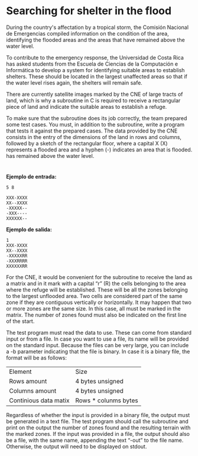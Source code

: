 # Searching for shelter in the flood

<p> During the country's affectation by a tropical storm, the Comisión Nacional de Emergencias compiled information on the condition of the area, identifying the flooded areas and the areas that have remained above the water level.

To contribute to the emergency response, the Universidad de Costa Rica has asked students from the Escuela de Ciencias de la Computación e Informática to develop a system for identifying suitable areas to establish shelters. These should be located in the largest unaffected areas so that if the water level rises again, the shelters will remain safe.

There are currently satellite images marked by the CNE of large tracts of land, which is why a subroutine in C is required to receive a rectangular piece of land and indicate the suitable areas to establish a refuge.

To make sure that the subroutine does its job correctly, the team prepared some test cases. You must, in addition to the subroutine, write a program that tests it against the prepared cases. The data provided by the CNE consists in the entry of the dimensions of the land in rows and columns, followed by a sketch of the rectangular floor, where a capital X (X) represents a flooded area and a hyphen (-) indicates an area that is flooded. has remained above the water level.</p>
#

<b> Ejemplo de entrada:</b>

```
5 8

XXX-XXXX
XX--XXXX
-XXXXX--
-XXX----
XXXXXX--
```

<b> Ejemplo de salida:</b>

```
1
XXX-XXXX
XX--XXXX
-XXXXXRR
-XXXRRRR
XXXXXXRR
```

<p> 

For the CNE, it would be convenient for the subroutine to receive the land as a matrix and in it mark with a capital “r” (R) the cells belonging to the area where the refuge will be established. These will be all the zones belonging to the largest unflooded area. Two cells are considered part of the same zone if they are contiguous vertically or horizontally. It may happen that two or more zones are the same size. In this case, all must be marked in the matrix. The number of zones found must also be indicated on the first line of the start.

The test program must read the data to use. These can come from standard input or from a file. In case you want to use a file, its name will be provided on the standard input. Because the files can be very large, you can include a -b parameter indicating that the file is binary. In case it is a binary file, the format will be as follows:</p>



<table>
    <tr> 
        <td>Element</td>
        <td>Size</td>
    </tr>

<tr> 
    <td>Rows amount</td>
    <td>4 bytes unsigned</td>
</tr>

<tr> 
    <td>Columns amount</td>
    <td>4 bytes unsigned</td>
</tr>

<tr> 
    <td>Continious data matix</td>
    <td>Rows * colunms bytes</td>
</tr>

</table>



<p> 
Regardless of whether the input is provided in a binary file, the output must be generated in a text file. The test program should call the subroutine and print on the output the number of zones found and the resulting terrain with the marked zones. If the input was provided in a file, the output should also be a file, with the same name, appending the text “-out” to the file name. Otherwise, the output will need to be displayed on stdout.
</p>